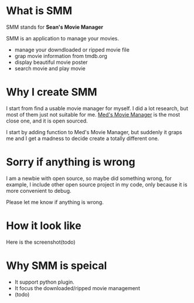# What is SMM #

SMM stands for **Sean's Movie Manager**

SMM is an application to manage your movies.

- manage your downdloaded or ripped movie file
- grap movie information from tmdb.org
- display beautiful movie poster
- search movie and play movie

# Why I create SMM #

I start from find a usable movie manager for myself. I did a lot research, but most of them just not suitable for me. [Med's Movie Manager](http://sourceforge.net/projects/xmm/) is the most close one, and it is open sourced.

I start by adding function to Med's Movie Manager, but suddenly it graps me and I get a madness to decide create a totally different one.

# Sorry if anything is wrong #

I am a newbie with open source, so maybe did something wrong, for example, I include other open source project in my code, only because it is more convenient to debug.

Please let me know if anything is wrong.

# How it look like #

Here is the screenshot(todo)

# Why SMM is speical #

- It support python plugin.
- It focus the downloaded/ripped movie management
- (todo)

